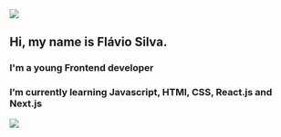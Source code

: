 <img src="my-profile.jpg" />


## Hi, my name is Flávio Silva. 

### I'm a young Frontend developer
### I’m currently learning Javascript, HTMl, CSS, React.js and Next.js 

<a href="https://google.com"> <img src="https://img.shields.io/badge/WhatsApp-25D366?style=for-the-badge&logo=whatsapp&logoColor=white" traget="_blank"> </a>
 <!--
**flavicon/flavicon** is a ✨ _special_ ✨ repository because its `README.md` (this file) appears on your GitHub profile.

Here are some ideas to get you started:

- 🔭 I’m currently working on ...
- 🌱 I’m currently learning ...
- 👯 I’m looking to collaborate on ...
- 🤔 I’m looking for help with ...
- 💬 Ask me about ...
- 📫 How to reach me: ...
- 😄 Pronouns: ...
- ⚡ Fun fact: ...
-->


